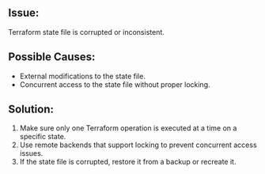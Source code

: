 ## Issue:

Terraform state file is corrupted or inconsistent.

## Possible Causes:

- External modifications to the state file.
- Concurrent access to the state file without proper locking.
  
## Solution:

1. Make sure only one Terraform operation is executed at a time on a specific state.
2. Use remote backends that support locking to prevent concurrent access issues.
3. If the state file is corrupted, restore it from a backup or recreate it.
